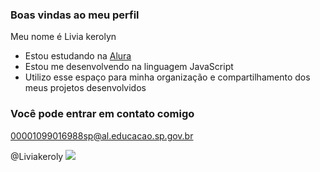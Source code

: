 ### Boas vindas ao meu perfil 

Meu nome é Livia kerolyn

- Estou estudando na [Alura](https://www.alura.com.br)
- Estou me desenvolvendo na linguagem JavaScript
- Utilizo esse espaço para minha organização e compartilhamento dos meus projetos desenvolvidos

### Você pode entrar em contato comigo

00001099016988sp@al.educacao.sp.gov.br

@Liviakeroly
![](https://media1.tenor.com/m/WSBr-Yh8NQkAAAAC/cat.gif)
